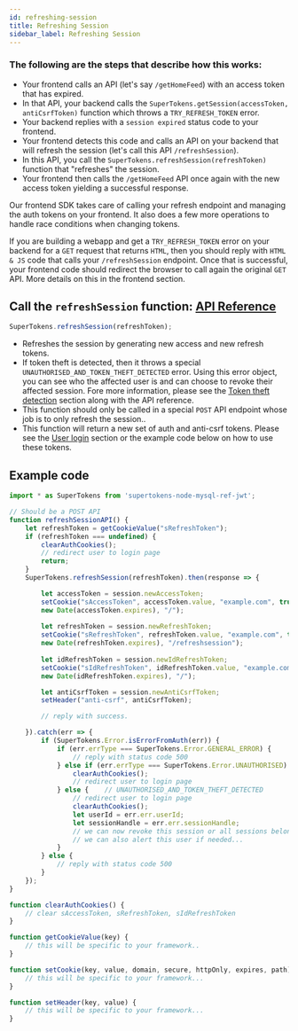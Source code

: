 ```yaml
---
id: refreshing-session
title: Refreshing Session
sidebar_label: Refreshing Session
---
```


### The following are the steps that describe how this works:
- Your frontend calls an API (let's say ```/getHomeFeed```) with an access token that has expired.
- In that API, your backend calls the ```SuperTokens.getSession(accessToken, antiCsrfToken)``` function which throws a ```TRY_REFRESH_TOKEN``` error.
- Your backend replies with a ```session expired``` status code to your frontend.
- Your frontend detects this code and calls an API on your backend that will refresh the session (let's call this API ```/refreshSession```).
- In this API, you call the ```SuperTokens.refreshSession(refreshToken)``` function that "refreshes" the session.
- Your frontend then calls the ```/getHomeFeed``` API once again with the new access token yielding a successful response.

Our frontend SDK takes care of calling your refresh endpoint and managing the auth tokens on your frontend. It also does a few more operations to handle race conditions when changing tokens.

<div class="specialNote">
If you are building a webapp and get a <code>TRY_REFRESH_TOKEN</code> error on your backend for a <code>GET</code> request that returns <code>HTML</code>, then you should reply with  <code>HTML & JS</code> code that calls your <code>/refreshSession</code> endpoint. Once that is successful, your frontend code should redirect the browser to call again the original <code>GET</code> API. More details on this in the frontend section.
</div>

## Call the ```refreshSession``` function: [API Reference](../api-reference#refreshsessionrefreshtoken)
```js
SuperTokens.refreshSession(refreshToken);
```
- Refreshes the session by generating new access and new refresh tokens.
- If token theft is detected, then it throws a special ```UNAUTHORISED_AND_TOKEN_THEFT_DETECTED``` error. Using this error object, you can see who the affected user is and can choose to revoke their affected session. Fore more information, please see the [Token theft detection](../token-theft) section along with the API reference.
- <span class="highlighted-text">This function should only be called in a special ```POST``` API endpoint whose job is to only refresh the session.</span>.
- This function will return a new set of auth and anti-csrf tokens. Please see the [User login](user-login) section or the example code below on how to use these tokens.

<div class="divider"></div>

## Example code
```js
import * as SuperTokens from 'supertokens-node-mysql-ref-jwt';

// Should be a POST API
function refreshSessionAPI() {
    let refreshToken = getCookieValue("sRefreshToken");
    if (refreshToken === undefined) {
        clearAuthCookies();
        // redirect user to login page 
        return;
    }
    SuperTokens.refreshSession(refreshToken).then(response => {

        let accessToken = session.newAccessToken;
        setCookie("sAccessToken", accessToken.value, "example.com", true, true, 
        new Date(accessToken.expires), "/");
        
        let refreshToken = session.newRefreshToken;
        setCookie("sRefreshToken", refreshToken.value, "example.com", true, true, 
        new Date(refreshToken.expires), "/refreshsession");
        
        let idRefreshToken = session.newIdRefreshToken;
        setCookie("sIdRefreshToken", idRefreshToken.value, "example.com", false, false, 
        new Date(idRefreshToken.expires), "/");

        let antiCsrfToken = session.newAntiCsrfToken;
        setHeader("anti-csrf", antiCsrfToken);

        // reply with success.

    }).catch(err => {
        if (SuperTokens.Error.isErrorFromAuth(err)) {
            if (err.errType === SuperTokens.Error.GENERAL_ERROR) {
                // reply with status code 500
            } else if (err.errType === SuperTokens.Error.UNAUTHORISED) {
                clearAuthCookies();
                // redirect user to login page
            } else {    // UNAUTHORISED_AND_TOKEN_THEFT_DETECTED
                // redirect user to login page
                clearAuthCookies();
                let userId = err.err.userId;
                let sessionHandle = err.err.sessionHandle;
                // we can now revoke this session or all sessions belonging to this user
                // we can also alert this user if needed...
            }
        } else {
            // reply with status code 500
        }
    });
}

function clearAuthCookies() {
    // clear sAccessToken, sRefreshToken, sIdRefreshToken
}

function getCookieValue(key) {
    // this will be specific to your framework..
}

function setCookie(key, value, domain, secure, httpOnly, expires, path) {
    // this will be specific to your framework...
}

function setHeader(key, value) {
    // this will be specific to your framework...
}
```